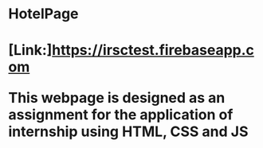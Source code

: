 <h1>HotelPage<h1>

[Link:]https://irsctest.firebaseapp.com

This webpage is designed as an assignment for the application of internship using HTML, CSS and JS


